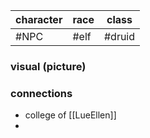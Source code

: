 | character | race   | class |
| --------- | ------ | ----- |
| #NPC   | #elf | #druid     |

### visual (picture)

### connections
- college of [[LueEllen]]
- 